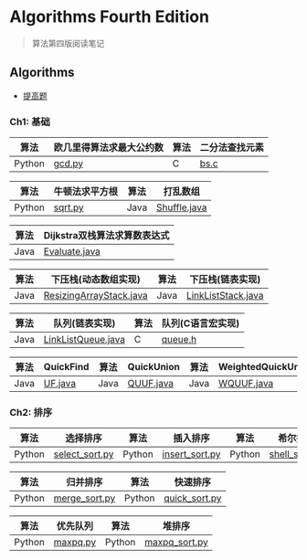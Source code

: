 # Algorithms Fourth Edition

> 算法第四版阅读笔记

## Algorithms

+ [提高题](https://github.com/oaoouo/algorithms_4th/tree/master/Oj)

### Ch1: 基础

| 算法 | 欧几里得算法求最大公约数 | 算法 | 二分法查找元素 |
| ------------- | ----------- | ---------------- | ------ |
| Python | [gcd.py](https://github.com/oaoouo/algorithms_4th/blob/master/Python/gcd.py) | C | [bs.c](https://github.com/oaoouo/algorithms_4th/blob/master/C/bs.c) |

| 算法 | 牛顿法求平方根 | 算法 | 打乱数组 |
| ------------- | ------- | ------- | ----- |
| Python | [sqrt.py](https://github.com/oaoouo/algorithms_4th/blob/master/Python/sqrt.py) | Java | [Shuffle.java](https://github.com/oaoouo/algorithms_4th/blob/master/Java/Shuffle.java) |

| 算法 | Dijkstra双栈算法求算数表达式 |
| ---- | ---------------------------- |
| Java | [Evaluate.java](https://github.com/oaoouo/algorithms_4th/blob/master/Java/Evaluate.java) |
 
| 算法 | 下压栈(动态数组实现) | 算法 | 下压栈(链表实现) |
| ---- | -------------------- | ---- | ---------------- |
| Java | [ResizingArrayStack.java](https://github.com/oaoouo/algorithms_4th/blob/master/Java/ResizingArrayStack.java) | Java | [LinkListStack.java](https://github.com/oaoouo/algorithms_4th/blob/master/Java/LinkListStack.java) |

| 算法 | 队列(链表实现) | 算法 | 队列(C语言宏实现) |
| ---- | -------------- | ---- | ----------------- |
| Java | [LinkListQueue.java](https://github.com/oaoouo/algorithms_4th/blob/master/Java/LinkListQueue.java) | C | [queue.h](https://github.com/oaoouo/algorithms_4th/blob/master/C/queue.h) |

| 算法 | QuickFind | 算法 | QuickUnion | 算法 | WeightedQuickUnion | 算法 | PathCompressionWeightedQuickUnion |
| ---- | --------- | ---- | ---------- | ---- | ------------------ | ---- | --------------------------------- |
| Java | [UF.java](https://github.com/oaoouo/algorithms_4th/blob/master/Java/UF.java) | Java | [QUUF.java](https://github.com/oaoouo/algorithms_4th/blob/master/Java/QUUF.java) | Java | [WQUUF.java](https://github.com/oaoouo/algorithms_4th/blob/master/Java/WQUUF.java) | Java | [PCWQUUF.java](https://github.com/oaoouo/algorithms_4th/blob/master/Java/PCWQUUF.java) |

### Ch2: 排序

| 算法 | 选择排序 | 算法 | 插入排序 | 算法 | 希尔排序 |
|------|----------|------|----------|------|----------|
| Python | [select_sort.py](https://github.com/oaoouo/algorithms_4th/blob/master/Python/sort_algorithms/select_sort.py) | Python | [insert_sort.py](https://github.com/oaoouo/algorithms_4th/blob/master/Python/sort_algorithms/insert_sort.py) | Python | [shell_sort.py](https://github.com/oaoouo/algorithms_4th/blob/master/Python/sort_algorithms/shell_sort.py) |

| 算法 | 归并排序 | 算法 | 快速排序 |
|------|----------|------|----------|
| Python | [merge_sort.py](https://github.com/oaoouo/algorithms_4th/blob/master/Python/sort_algorithms/merge_sort.py) | Python | [quick_sort.py](https://github.com/oaoouo/algorithms_4th/blob/master/Python/sort_algorithms/merge_sort.py)

| 算法 | 优先队列 | 算法 | 堆排序 |
| ---- | -------- | ---- | ------ |
| Python | [maxpq.py](https://github.com/oaoouo/algorithms_4th/blob/master/Python/sort_algorithms/maxpq.py) | Python | [maxpq_sort.py](https://github.com/oaoouo/algorithms_4th/blob/master/Python/sort_algorithms/maxpq_sort.py) |
